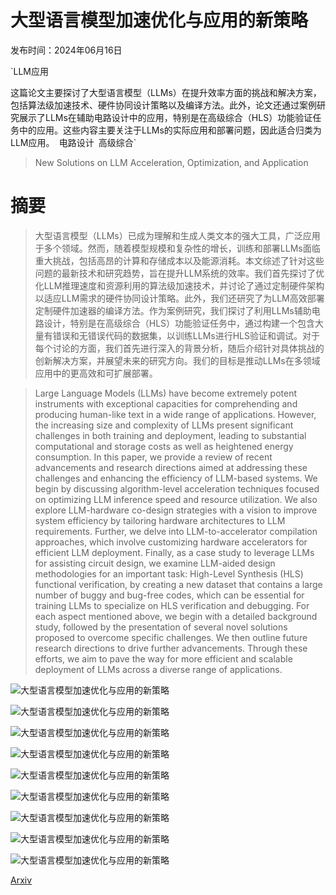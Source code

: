 # 大型语言模型加速优化与应用的新策略

发布时间：2024年06月16日

`LLM应用

这篇论文主要探讨了大型语言模型（LLMs）在提升效率方面的挑战和解决方案，包括算法级加速技术、硬件协同设计策略以及编译方法。此外，论文还通过案例研究展示了LLMs在辅助电路设计中的应用，特别是在高级综合（HLS）功能验证任务中的应用。这些内容主要关注于LLMs的实际应用和部署问题，因此适合归类为LLM应用。` `电路设计` `高级综合`

> New Solutions on LLM Acceleration, Optimization, and Application

# 摘要

> 大型语言模型（LLMs）已成为理解和生成人类文本的强大工具，广泛应用于多个领域。然而，随着模型规模和复杂性的增长，训练和部署LLMs面临重大挑战，包括高昂的计算和存储成本以及能源消耗。本文综述了针对这些问题的最新技术和研究趋势，旨在提升LLM系统的效率。我们首先探讨了优化LLM推理速度和资源利用的算法级加速技术，并讨论了通过定制硬件架构以适应LLM需求的硬件协同设计策略。此外，我们还研究了为LLM高效部署定制硬件加速器的编译方法。作为案例研究，我们探讨了利用LLMs辅助电路设计，特别是在高级综合（HLS）功能验证任务中，通过构建一个包含大量有错误和无错误代码的数据集，以训练LLMs进行HLS验证和调试。对于每个讨论的方面，我们首先进行深入的背景分析，随后介绍针对具体挑战的创新解决方案，并展望未来的研究方向。我们的目标是推动LLMs在多领域应用中的更高效和可扩展部署。

> Large Language Models (LLMs) have become extremely potent instruments with exceptional capacities for comprehending and producing human-like text in a wide range of applications. However, the increasing size and complexity of LLMs present significant challenges in both training and deployment, leading to substantial computational and storage costs as well as heightened energy consumption. In this paper, we provide a review of recent advancements and research directions aimed at addressing these challenges and enhancing the efficiency of LLM-based systems. We begin by discussing algorithm-level acceleration techniques focused on optimizing LLM inference speed and resource utilization. We also explore LLM-hardware co-design strategies with a vision to improve system efficiency by tailoring hardware architectures to LLM requirements. Further, we delve into LLM-to-accelerator compilation approaches, which involve customizing hardware accelerators for efficient LLM deployment. Finally, as a case study to leverage LLMs for assisting circuit design, we examine LLM-aided design methodologies for an important task: High-Level Synthesis (HLS) functional verification, by creating a new dataset that contains a large number of buggy and bug-free codes, which can be essential for training LLMs to specialize on HLS verification and debugging. For each aspect mentioned above, we begin with a detailed background study, followed by the presentation of several novel solutions proposed to overcome specific challenges. We then outline future research directions to drive further advancements. Through these efforts, we aim to pave the way for more efficient and scalable deployment of LLMs across a diverse range of applications.

![大型语言模型加速优化与应用的新策略](../../../paper_images/2406.10903/x1.png)

![大型语言模型加速优化与应用的新策略](../../../paper_images/2406.10903/x2.png)

![大型语言模型加速优化与应用的新策略](../../../paper_images/2406.10903/autodistill.jpg)

![大型语言模型加速优化与应用的新策略](../../../paper_images/2406.10903/attention_head.png)

![大型语言模型加速优化与应用的新策略](../../../paper_images/2406.10903/flash_attn_hmask.png)

![大型语言模型加速优化与应用的新策略](../../../paper_images/2406.10903/x3.png)

![大型语言模型加速优化与应用的新策略](../../../paper_images/2406.10903/x4.png)

![大型语言模型加速优化与应用的新策略](../../../paper_images/2406.10903/x5.png)

![大型语言模型加速优化与应用的新策略](../../../paper_images/2406.10903/x6.png)

[Arxiv](https://arxiv.org/abs/2406.10903)